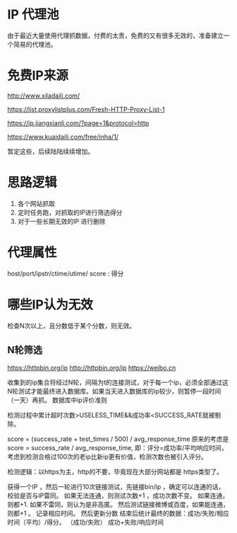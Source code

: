 # IP 代理池

由于最近大量使用代理抓数据，付费的太贵，免费的又有很多无效的，准备建立一个简易的代理池。

# 免费IP来源

http://www.xiladaili.com/

https://list.proxylistplus.com/Fresh-HTTP-Proxy-List-1

https://ip.jiangxianli.com/?page=1&protocol=http

https://www.kuaidaili.com/free/inha/1/

暂定这些，后续陆陆续续增加。

# 思路逻辑

1. 各个网站抓取
2. 定时任务跑，对抓取的IP进行筛选得分
3. 对于一些长期无效的IP 进行删除

# 代理属性

host/port/ipstr/ctime/utime/
score : 得分

# 哪些IP认为无效

检查N次以上，且分数低于某个分数，则无效。

## N轮筛选

https://httpbin.org/ip
http://httpbin.org/ip
https://weibo.cn

收集到的ip集合将经过N轮，间隔为t的连接测试，对于每一个ip，必须全部通过这N轮测试才能最终进入数据库。如果当天进入数据库的ip较少，则暂停一段时间（一天）再抓。
数据库中ip评价准则

检测过程中累计超时次数>USELESS_TIME&&成功率<SUCCESS_RATE就被剔除。

score = (success_rate + test_times / 500) / avg_response_time
原来的考虑是score = success_rate / avg_response_time, 即：评分=成功率/平均响应时间， 考虑到检测合格过100次的老ip比新ip更有价值，检测次数也被引入评分。

检测逻辑：以https为主，http的不要，毕竟现在大部分网站都是 https类型了。

获得一个IP ，然后一轮进行10次链接测试，先链接bin/ip ，确定可以连通的话，校验是否与IP雷同。
如果无法连通，则测试次数+1 ，成功次数不变。
如果连通，则都+1.
如果不雷同，则认为是非高匿。
然后测试链接微博或百度，如果能连通，则都+1 。
记录相应时间。
然后更新分数
结束后统计最终的数据：成功/失败/相应时间（平均）/得分。
（成功/失败）
成功+失败/响应时间



